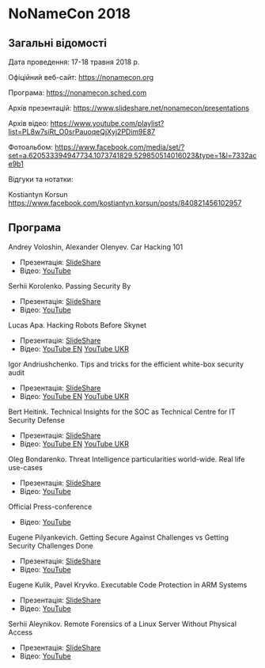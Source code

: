 # NoNameCon 2018

## Загальні відомості

Дата проведення: 17-18 травня 2018 р.

Офіційний веб-сайт: https://nonamecon.org

Програма: https://nonamecon.sched.com

Архів презентацій: https://www.slideshare.net/nonamecon/presentations

Архів відео: https://www.youtube.com/playlist?list=PL8w7siRt_O0srPauoqeQjXyj2PDim9E87

Фотоальбом: https://www.facebook.com/media/set/?set=a.620533394947734.1073741829.529850514016023&type=1&l=7332ace9b1

Відгуки та нотатки:

Kostiantyn Korsun https://www.facebook.com/kostiantyn.korsun/posts/840821456102957

## Програма

Andrey Voloshin, Alexander Olenyev. Car Hacking 101
- Презентація: [SlideShare](https://www.slideshare.net/nonamecon/alexander-olenyev-andrey-voloshin-car-hacking-101-by-nonamecon)
- Відео: [YouTube](https://www.youtube.com/watch?v=VnRlH3aHlIo&index=2&t=0s&list=PL8w7siRt_O0srPauoqeQjXyj2PDim9E87)

Serhii Korolenko. Passing Security By
- Презентація: [SlideShare](https://www.slideshare.net/nonamecon/serhii-korolenko-passing-security-by)
- Відео: [YouTube](https://www.youtube.com/watch?v=rDOYUCy9phA&index=2&list=PL8w7siRt_O0srPauoqeQjXyj2PDim9E87)

Lucas Apa. Hacking Robots Before Skynet
- Презентація: [SlideShare](https://www.slideshare.net/nonamecon/lukas-apa-hacking-robots-before-skynet)
- Відео: [YouTube EN](https://www.youtube.com/watch?v=N3qd6PMzjbU&index=3&list=PL8w7siRt_O0srPauoqeQjXyj2PDim9E87)
[YouTube UKR](https://www.youtube.com/watch?v=n5dVezNNxic&list=PL8w7siRt_O0srPauoqeQjXyj2PDim9E87&index=4)

Igor Andriushchenko. Tips and tricks for the efficient white-box security audit
- Презентація: [SlideShare](https://www.slideshare.net/nonamecon/igorandriushchenko-tips-and-tricks-for-the-efficient-whitebox-security-audit-from-blue-and-red-team-perspective)
- Відео: [YouTube EN](https://www.youtube.com/watch?v=O6DSi7Dt8so&index=5&list=PL8w7siRt_O0srPauoqeQjXyj2PDim9E87)
[YouTube UKR](https://www.youtube.com/watch?v=aNs7BcYiE-E&list=PL8w7siRt_O0srPauoqeQjXyj2PDim9E87&index=6)

Bert Heitink. Technical Insights for the SOC as Technical Centre for IT Security Defense
- Презентація: [SlideShare](https://www.slideshare.net/nonamecon/bert-heitink-technical-insights-for-the-soc-as-technical-centre-for-it-security-defense)
- Відео: [YouTube EN](https://www.youtube.com/watch?v=4ZiUQ4oAZS0&index=7&list=PL8w7siRt_O0srPauoqeQjXyj2PDim9E87)
[YouTube UKR](https://www.youtube.com/watch?v=f0uSVX44DQU&index=8&list=PL8w7siRt_O0srPauoqeQjXyj2PDim9E87)

Oleg Bondarenko. Threat Intelligence particularities world-wide. Real life use-cases
- Презентація: [SlideShare](https://www.slideshare.net/nonamecon/oleg-bondarenko-threat-intelligence-particularities-worldwide-real-life-usecases)
- Відео: [YouTube](https://www.youtube.com/watch?v=_Afn6AAdcWs&list=PL8w7siRt_O0srPauoqeQjXyj2PDim9E87&index=9)

Official Press-conference
- Відео: [YouTube](https://www.youtube.com/watch?v=wX45d4RiAlg&list=PL8w7siRt_O0srPauoqeQjXyj2PDim9E87&index=10)

Eugene Pilyankevich. Getting Secure Against Challenges vs Getting Security Challenges Done
- Презентація: [SlideShare](https://www.slideshare.net/nonamecon/eugene-pilyankevich-getting-secure-against-challenges-or-getting-security-challenges-done)
- Відео: [YouTube](https://www.youtube.com/watch?v=k4jKZ8dUL6M&list=PL8w7siRt_O0srPauoqeQjXyj2PDim9E87&index=11)

Eugene Kulik, Pavel Kryvko. Executable Code Protection in ARM Systems
- Презентація: [SlideShare](https://www.slideshare.net/nonamecon/eugene-kulik-pavel-kryvko-executable-code-protection-in-arm-systems)
- Відео: [YouTube](https://www.youtube.com/watch?v=3yM5_KyPHr4&index=12&list=PL8w7siRt_O0srPauoqeQjXyj2PDim9E87)

Serhii Aleynikov. Remote Forensics of a Linux Server Without Physical Access
- Презентація: [SlideShare](https://www.slideshare.net/nonamecon/serhii-aleynikov-remote-forensics-of-a-linux-server-without-physical-access)
- Відео: [YouTube](https://www.youtube.com/watch?v=reu3mBa7lw0&list=PL8w7siRt_O0srPauoqeQjXyj2PDim9E87&index=13)
